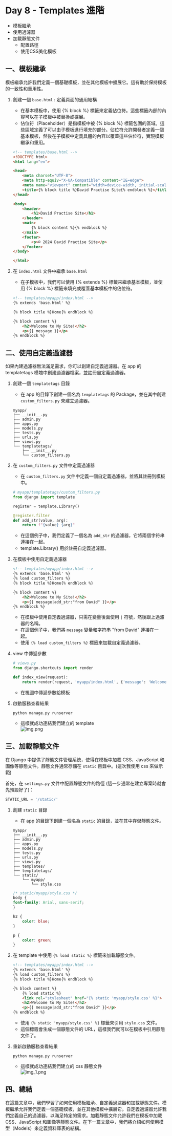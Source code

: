 # Day 8 - Templates 進階
- 模板繼承
- 使用過濾器
- 加載靜態文件
   - 配置路徑
   - 使用CSS美化模板


## 一、模板繼承
模板繼承允許我們定義一個基礎模板，並在其他模板中擴展它。這有助於保持模板的一致性和重用性。
1. 創建一個 `base.html` : 定義頁面的通用結構
    - 在基本模板中，使用 {% block %} 標籤來定義佔位符。這些標籤內部的內容可以在子模板中被替換或擴展。
    - 佔位符（Placeholder）是指模板中被 {% block %} 標籤包圍的區域。這些區域定義了可以由子模板進行填充的部分。佔位符允許開發者定義一個基本模板，然後在子模板中定義具體的內容以覆蓋這些佔位符，實現模板繼承和重用。
    ```html
    <!-- templates/base.html -->
    <!DOCTYPE html>
    <html lang="en">
    
    <head>
        <meta charset="UTF-8">
        <meta http-equiv="X-UA-Compatible" content="IE=edge">
        <meta name="viewport" content="width=device-width, initial-scale=1.0">
        <title>{% block title %}David Practise Site{% endblock %}</title>
    </head>
    
    <body>
        <header>
            <h1>David Practise Site</h1>
        </header>
        <main>
            {% block content %}{% endblock %}
        </main>
        <footer>
            <p>© 2024 David Practise Site</p>
        </footer>
    </body>
    
    </html>
    ```

2. 在 `index.html` 文件中繼承 `base.html`
    - 在子模板中，我們可以使用 {% extends %} 標籤來繼承基本模板，並使用 {% block %} 標籤來填充或覆蓋基本模板中的佔位符。
    ```html
    <!-- templates/myapp/index.html -->
    {% extends 'base.html' %}
    
    {% block title %}Home{% endblock %}
    
    {% block content %}
        <h2>Welcome to My Site!</h2>
        <p>{{ message }}</p>
    {% endblock %}
    ```

## 二、使用自定義過濾器
如果內建過濾器無法滿足需求，你可以創建自定義過濾器。在 app 的 templatetags 模塊中創建過濾器檔案，並註冊自定義過濾器。

1. 創建一個 `templatetags` 目錄
    - 在 app 的目錄下創建一個名為 `templatetags` 的 Package，並在其中創建 `custom_filters.py` 來建立過濾器。
    ```commandline
    myapp/
    ├── __init__.py
    ├── admin.py
    ├── apps.py
    ├── models.py
    ├── tests.py
    ├── urls.py
    ├── views.py
    └── templatetags/
        ├── __init__.py
        └── custom_filters.py
    ```

2. 在 `custom_filters.py` 文件中定義過濾器
    - 在 `custom_filters.py` 文件中定義一個自定義過濾器，並將其註冊到模板中。
    ```python
    # myapp/templatetags/custom_filters.py
    from django import template
    
    register = template.Library()
    
    @register.filter
    def add_str(value, arg):
        return f"{value} {arg}"
    ```
    - 在這個例子中，我們定義了一個名為 `add_str` 的過濾器，它將兩個字符串連接在一起。
    - template.Library() 用於註冊自定義過濾器。


3. 在模板中使用自定義過濾器
    ```html
    <!-- templates/myapp/index.html -->
    {% extends 'base.html' %}
    {% load custom_filters %}
    {% block title %}Home{% endblock %}
    
    {% block content %}
        <h2>Welcome to My Site!</h2>
        <p>{{ message|add_str:"from David" }}</p>
    {% endblock %}
    ```
    - 在模板中使用自定義過濾器，只需在變量後面使用 `|` 符號，然後跟上過濾器的名稱。
    - 在這個例子中，我們將 `message` 變量和字符串 "from David" 連接在一起。
    - 使用 `{% load custom_filters %}` 標籤來加載自定義過濾器。  


4. view 中傳遞參數
    ```python
    # views.py
    from django.shortcuts import render
    
    def index_view(request):
        return render(request, 'myapp/index.html', {'message': 'Welcome'})
    ```
    - 在視圖中傳遞參數給模板


5. 啟動服務查看結果
    ```commandline
    python manage.py runserver
    ```
    - 這樣就成功連結我們建立的 template  
    ![img.png](https://github.com/David20001110/2024-iTome/blob/master/Day08/img.png?raw=true)
## 三、加載靜態文件
在 Django 中提供了靜態文件管理系統，使得在模板中加載 CSS、JavaScript 和圖像等靜態文件。靜態文件通常存儲在 `static` 目錄中。(這次我使用 css 來做示範)

首先，在 `settings.py` 文件中配置靜態文件的路徑 (這一步通常在建立專案時就會先預設好了)：
```python
STATIC_URL = '/static/'
```

1. 創建 `static` 目錄
    - 在 app 的目錄下創建一個名為 `static` 的目錄，並在其中存儲靜態文件。
    ```commandline
    myapp/
    ├── __init__.py
    ├── admin.py
    ├── apps.py
    ├── models.py
    ├── tests.py
    ├── urls.py
    ├── views.py
    ├── templates/
    ├── templatetags/  
    └── static/
        └── myapp/
            └── style.css
    ```
    ```css
    /* static/myapp/style.css */
    body {
    font-family: Arial, sans-serif;
    }
   
    h2 {
        color: blue;
    }
   
    p {
        color: green;
    }
    ```
2. 在 template 中使用 `{% load static %}` 標籤來加載靜態文件。
    ```html
    <!-- templates/myapp/index.html -->
    {% extends 'base.html' %}
    {% load custom_filters %}
    {% block title %}Home{% endblock %}
    
    {% block content %}
        {% load static %}
        <link rel="stylesheet" href="{% static 'myapp/style.css' %}">
        <h2>Welcome to My Site!</h2>
        <p>{{ message|add_str:"from David" }}</p>
    {% endblock %}
    ```
    - 使用 `{% static 'myapp/style.css' %}` 標籤來引用 `style.css` 文件。
    - 這個標籤會生成一個靜態文件的 URL，這樣我們就可以在模板中引用靜態文件了。


3. 重新啟動服務查看結果
    ```commandline
    python manage.py runserver
    ```
    - 這樣就成功連結我們建立的 css 靜態文件   
    ![img_1.png](https://github.com/David20001110/2024-iTome/blob/master/Day08/img_1.png?raw=true)

## 四、總結

在這篇文章中，我們學習了如何使用模板繼承、自定義過濾器和加載靜態文件。模板繼承允許我們定義一個基礎模板，並在其他模板中擴展它。自定義過濾器允許我們定義自己的過濾器，以滿足特定的需求。加載靜態文件允許我們在模板中加載 CSS、JavaScript 和圖像等靜態文件。在下一篇文章中，我們將介紹如何使用模型（Models）來定義資料庫表的結構。